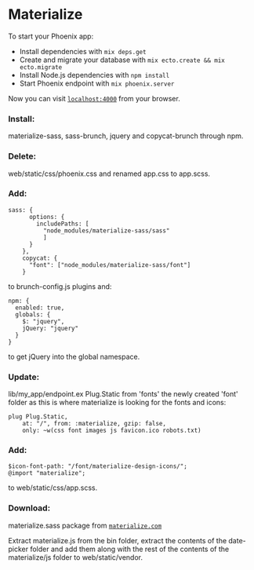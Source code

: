 # Materialize

To start your Phoenix app:

  * Install dependencies with `mix deps.get`
  * Create and migrate your database with `mix ecto.create && mix ecto.migrate`
  * Install Node.js dependencies with `npm install`
  * Start Phoenix endpoint with `mix phoenix.server`

Now you can visit [`localhost:4000`](http://localhost:4000) from your browser.

### Install:
 materialize-sass, sass-brunch, jquery and copycat-brunch through npm.

### Delete:
 web/static/css/phoenix.css and renamed app.css to app.scss.

### Add:

    sass: {
          options: {
            includePaths: [
              "node_modules/materialize-sass/sass"
              ]
          }
        },
        copycat: {
          "font": ["node_modules/materialize-sass/font"]
        }

to brunch-config.js plugins and:


    npm: {
      enabled: true,
      globals: {
        $: "jquery",
        jQuery: "jquery"
      }
    }

to get jQuery into the global namespace.

### Update:
lib/my_app/endpoint.ex Plug.Static from 'fonts' the newly created 'font'
folder as this is where materialize is looking for the fonts and icons:

    plug Plug.Static,
        at: "/", from: :materialize, gzip: false,
        only: ~w(css font images js favicon.ico robots.txt)
### Add:

    $icon-font-path: "/font/materialize-design-icons/";
    @import "materialize";

to web/static/css/app.scss.

### Download:
materialize.sass package from [`materialize.com`](http://materializecss.com/getting-started.html)

Extract materialize.js from the bin folder, extract the contents of the date-picker folder
and add them along with the rest of the contents of the materialize/js folder to web/static/vendor.
